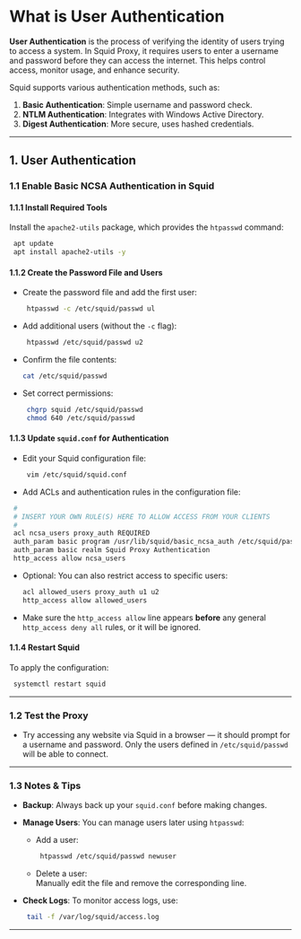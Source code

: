 
# What is User Authentication
**User Authentication** is the process of verifying the identity of users trying to access a system. In Squid Proxy, it requires users to enter a username and password before they can access the internet. This helps control access, monitor usage, and enhance security.

Squid supports various authentication methods, such as:
1. **Basic Authentication**: Simple username and password check.
2. **NTLM Authentication**: Integrates with Windows Active Directory.
3. **Digest Authentication**: More secure, uses hashed credentials.

---

## 1. User Authentication

### 1.1 Enable Basic NCSA Authentication in Squid

#### 1.1.1 Install Required Tools

Install the `apache2-utils` package, which provides the `htpasswd` command:

```bash
 apt update
 apt install apache2-utils -y
```

#### 1.1.2 Create the Password File and Users

- Create the password file and add the first user:

  ```bash
   htpasswd -c /etc/squid/passwd ul
  ```

- Add additional users (without the `-c` flag):

  ```bash
   htpasswd /etc/squid/passwd u2
  ```

- Confirm the file contents:

  ```bash
  cat /etc/squid/passwd
  ```

- Set correct permissions:

  ```bash
   chgrp squid /etc/squid/passwd
   chmod 640 /etc/squid/passwd
  ```

#### 1.1.3 Update `squid.conf` for Authentication

- Edit your Squid configuration file:

  ```bash
   vim /etc/squid/squid.conf
  ```

- Add ACLs and authentication rules in the configuration file:
 
 ```bash
  #
  # INSERT YOUR OWN RULE(S) HERE TO ALLOW ACCESS FROM YOUR CLIENTS
  #
  acl ncsa_users proxy_auth REQUIRED
  auth_param basic program /usr/lib/squid/basic_ncsa_auth /etc/squid/passwd
  auth_param basic realm Squid Proxy Authentication
  http_access allow ncsa_users
  ```

- Optional: You can also restrict access to specific users:

  ```bash
  acl allowed_users proxy_auth u1 u2
  http_access allow allowed_users
  ```

- Make sure the `http_access allow` line appears **before** any general `http_access deny all` rules, or it will be ignored.

#### 1.1.4 Restart Squid

To apply the configuration:

```bash
 systemctl restart squid
```

---

### 1.2 Test the Proxy

- Try accessing any website via Squid in a browser — it should prompt for a username and password. Only the users defined in `/etc/squid/passwd` will be able to connect.

---

### 1.3 Notes & Tips

- **Backup**: Always back up your `squid.conf` before making changes.
- **Manage Users**: You can manage users later using `htpasswd`:
  - Add a user:  
    ```bash
     htpasswd /etc/squid/passwd newuser
    ```
  - Delete a user:  
    Manually edit the file and remove the corresponding line.
- **Check Logs**: To monitor access logs, use:

  ```bash
   tail -f /var/log/squid/access.log
  ```

---
